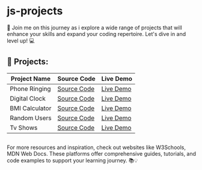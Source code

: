 # js-projects

📢 Join me on this journey as i explore a wide range of projects that will enhance your skills and expand your coding repertoire. Let's dive in and level up! 💻

## 🔨 Projects:

| Project Name  | Source Code                                                                        | Live Demo                                                                        |
| ------------- | ---------------------------------------------------------------------------------- | -------------------------------------------------------------------------------- |
| Phone Ringing | [Source Code](https://github.com/karamanburak/js-projects/tree/main/phone-ringing) | [Live Demo](https://karamanburak.github.io/js-projects/phone-ringing/index.html) |
| Digital Clock | [Source Code](https://github.com/karamanburak/js-projects/tree/main/digital-clock) | [Live Demo](https://karamanburak.github.io/js-projects/digital-clock/index.html)                      
| BMI Calculator| [Source Code](https://github.com/karamanburak/js-projects/tree/main/bmi-calculator)| [Live Demo](https://karamanburak.github.io/js-projects/bmi-calculator/index.html)
| Random Users  | [Source Code](https://github.com/karamanburak/js-projects/tree/main/random-user)| [Live Demo](https://karamanburak.github.io/js-projects/random-user/index.html)
| Tv Shows      | [Source Code](https://github.com/karamanburak/js-projects/tree/main/tv-shows)| [Live Demo](https://karamanburak.github.io/js-projects/tv-shows/index.html)

##

For more resources and inspiration, check out websites like W3Schools, MDN Web Docs. These platforms offer comprehensive guides, tutorials, and code examples to support your learning journey. 📚💡
